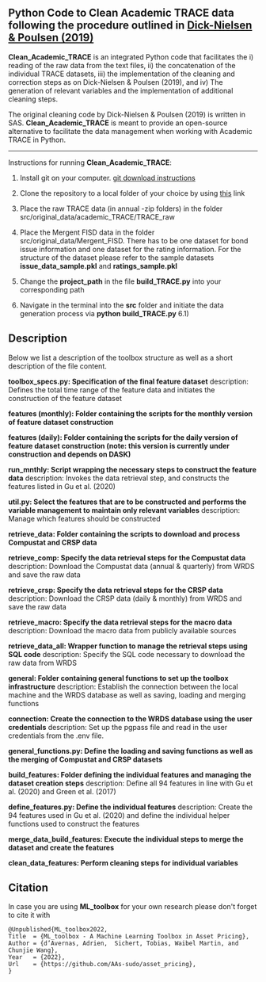 Python Code to Clean Academic TRACE data following the procedure outlined in [Dick-Nielsen & Poulsen (2019)](https://papers.ssrn.com/sol3/papers.cfm?abstract_id=3456082)
-------------
**Clean_Academic_TRACE** is an integrated Python code that facilitates the i) reading of the raw data from the text files, ii) the concatenation of the individual TRACE datasets, iii) the implementation of the cleaning and correction steps as on Dick-Nielsen & Poulsen (2019), and iv) The generation of relevant variables and the implementation of additional cleaning steps. 

The original cleaning code by Dick-Nielsen & Poulsen (2019) is written in SAS. **Clean_Academic_TRACE** is meant to provide an open-source alternative to facilitate the data management when working with Academic TRACE in Python.

-------------

Instructions for  running **Clean_Academic_TRACE**:

1) Install git on your computer. [git download instructions](https://www.atlassian.com/git/tutorials/install-git)

2) Clone the repository to a local folder of your choice by using [this](https://github.com/waibelma/Clean-Academic-TRACE-data.git) link

3) Place the raw TRACE data (in annual -zip folders) in the folder  src/original_data/academic_TRACE/TRACE_raw

4) Place the Mergent FISD data in the folder src/original_data/Mergent_FISD. There has to be one dataset for bond issue information and one dataset for the rating information. For the structure of the dataset please refer to the sample datasets **issue_data_sample.pkl** and **ratings_sample.pkl**

5) Change the **project_path** in the file **build_TRACE.py** into your corresponding path

6) Navigate in the terminal into the **src** folder and initiate the data generation process via **python build_TRACE.py**
   6.1) 


Description
-------------
Below we list a description of the toolbox structure as well as a short description of the file content.

**toolbox_specs.py: Specification of the final feature dataset**
description: Defines the total time range of the feature data and initiates the construction of the feature dataset

**features (monthly): Folder containing the scripts for the monthly version of  feature dataset construction**

**features (daily): Folder containing the scripts for the daily version of  feature dataset construction (note: this version is currently under construction and depends on DASK)**

**run_mnthly: Script wrapping the necessary steps to construct the feature data**
description: Invokes the data retrieval step, and constructs the features listed in Gu et al. (2020)

**util.py: Select the features that are to be constructed and performs the variable management to maintain only relevant variables**
description: Manage which features should be constructed

**retrieve_data: Folder containing the scripts to download and process Compustat and CRSP data**

**retrieve_comp: Specify the data retrieval steps for the Compustat data**
description: Download the Compustat data (annual \& quarterly) from WRDS and save the raw data

**retrieve_crsp: Specify the data retrieval steps for the CRSP data**
description: Download the CRSP data (daily \& monthly) from WRDS and save the raw data

**retrieve_macro: Specify the data retrieval steps for the macro data**
description: Download the macro data from publicly available sources

**retrieve_data_all: Wrapper function to manage the retrieval steps using SQL code**
description: Specify the SQL code necessary to download the raw data from WRDS

**general: Folder containing general functions to set up the toolbox infrastructure**
description: Establish the connection between the local machine and the WRDS database as well as saving, loading and merging functions

**connection: Create the connection to the WRDS database using the user credentials**
description: Set up the pgpass file and read in the user credentials from the .env file.

**general_functions.py: Define the loading and saving functions as well as the merging of Compustat and CRSP datasets**

**build_features: Folder defining the individual features and managing the dataset creation steps**
description: Define all 94 features in line with Gu et al. (2020) and Green et al. (2017)

**define_features.py: Define the individual features**
description: Create the 94 features used in  Gu et al. (2020) and define the individual helper functions used to construct the features

**merge_data_build_features: Execute the individual steps to merge the dataset and create the features**

**clean_data_features: Perform cleaning steps for individual variables**




Citation
-------------
In case you are using **ML_toolbox** for your own research please don't forget to cite it with 

 ```
@Unpublished{ML_toolbox2022,
 Title  = {ML_toolbox - A Machine Learning Toolbox in Asset Pricing},
 Author = {d’Avernas, Adrien,  Sichert, Tobias, Waibel Martin, and Chunjie Wang},
 Year   = {2022},
 Url    = {https://github.com/AAs-sudo/asset_pricing},
}
 ```
